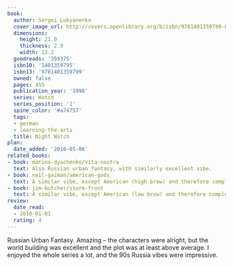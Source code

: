 ```yaml
---
book:
  author: Sergei Lukyanenko
  cover_image_url: http://covers.openlibrary.org/b/isbn/9781401359799-L.jpg
  dimensions:
    height: 21.0
    thickness: 2.9
    width: 13.2
  goodreads: '359375'
  isbn10: '1401359795'
  isbn13: '9781401359799'
  owned: false
  pages: 455
  publication_year: '1998'
  series: Watch
  series_position: '1'
  spine_color: '#a74757'
  tags:
  - german
  - learning-the-arts
  title: Night Watch
plan:
  date_added: '2016-05-06'
related_books:
- book: marina-dyachenko/vita-nostra
  text: Also Russian urban fantasy, with similarly excellent vibe.
- book: neil-gaiman/american-gods
  text: A similar vibe, except American (high brow) and therefore completely different.
- book: jim-butcher/storm-front
  text: A similar vibe, except American (low brow) and therefore completely different.
review:
  date_read:
  - 2010-01-01
  rating: 4
---
```


Russian Urban Fantasy. Amazing – the characters were alright, but the world building was excellent and the plot was at
least above average. I enjoyed the whole series a lot, and the 90s Russia vibes were impressive.
